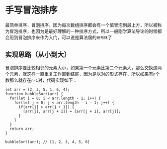 # 手写冒泡排序
最简单排序，冒泡排序，因为每次数组排序都会有一个值冒泡到最上方，所以被称为冒泡排序，也因为是最好理解的一种排序方式，所以一般刚学算法导论的时候都会用到冒泡排序来作为入门，可以说是算法届的`哥布林`了  
## 实现思路（从小到大）
冒泡排序要比较相邻的元素大小，如果第一个元素比第二个元素大，那么交换这两个元素，就这样一直重复工作直到结尾，因为是以对的形式存在，所以如果有`n`个数那么就存在`n-1`对，代码实现如下：
```
let arr = [2, 3, 5, 1, 6, 4];
function bubbleSort(arr) {
  for(let i = 0; i < arr.length - 1; i++) {
    for(let j = 0; j < arr.length - i - 1; j++) {
      if(arr[j] > arr[j + 1]) {
        [arr[j], arr[j + 1]] = [arr[j + 1], arr[j]];
      }
    }
  }
  return arr;
}

bubbleSort(arr); // [1, 2, 3, 4, 5, 6]
```